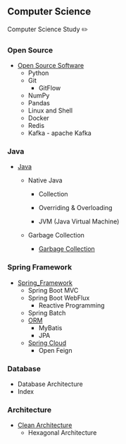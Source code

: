 ## Computer Science

Computer Science Study ✏️


### Open Source

- [Open Source Software](./Open%20Source%20Software)
  - Python
  - Git
    - GitFlow
  - NumPy
  - Pandas
  - Linux and Shell
  - Docker
  - Redis
  - Kafka - apache Kafka



### Java

- [Java](./Java/Java.md)
  
  - Native Java
  
    - Collection
    - Overriding & Overloading
  
    - JVM (Java Virtual Machine)
  
  - Garbage Collection
    - [Garbage Collection](./Java/Garbage%20Collection.md)



### Spring Framework

- [Spring_Framework](./Spring%20Framework)
  - Spring Boot MVC
  - Spring Boot WebFlux
    - Reactive Programming
  - Spring Batch
  - [ORM](./Spring%20Framework/ORM/README.md)
    - MyBatis
    - JPA
  - [Spring Cloud](./Spring%20Framework/Spring%20Cloud)
    - Open Feign



### Database

- Database Architecture
- Index



### Architecture

- [Clean Architecture](./Architecture/Clean%20Architecture.md)
  - Hexagonal Architecture
